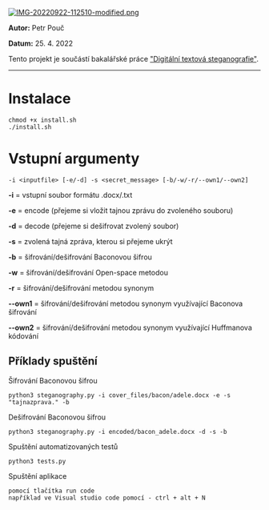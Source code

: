 [![IMG-20220922-112510-modified.png](https://i.postimg.cc/vTC5yqHB/IMG-20220922-112510-modified.png)](https://postimg.cc/H84r4tMD)

__Autor:__ Petr Pouč

__Datum:__ 25. 4. 2022

Tento projekt je součástí bakalářské práce ["Digitální textová steganografie"](https://www.fit.vut.cz/study/thesis/24328/).

***

# Instalace

```
chmod +x install.sh
./install.sh
```

# Vstupní argumenty
```
-i <inputfile> [-e/-d] -s <secret_message> [-b/-w/-r/--own1/--own2]
```
__-i__ = vstupní soubor formátu .docx/.txt

__-e__ = encode (přejeme si vložit tajnou zprávu do zvoleného souboru)

__-d__ = decode (přejeme si dešifrovat zvolený soubor)

__-s__ = zvolená tajná zpráva, kterou si přejeme ukrýt 

__-b__ = šifrování/dešifrování Baconovou šifrou

__-w__ = šifrování/dešifrování Open-space metodou

__-r__ = šifrování/dešifrování metodou synonym

__--own1__ = šifrování/dešifrování metodou synonym využívající Baconova šifrování

__--own2__ = šifrování/dešifrování metodou synonym využívající Huffmanova kódování

## Příklady spuštění
Šifrování Baconovou šifrou
```
python3 steganography.py -i cover_files/bacon/adele.docx -e -s "tajnazprava." -b 
```
Dešifrování Baconovou šifrou
```
python3 steganography.py -i encoded/bacon_adele.docx -d -s -b 
```
Spuštění automatizovaných testů
```
python3 tests.py
```
Spuštění aplikace
```
pomocí tlačítka run code
například ve Visual studio code pomocí - ctrl + alt + N
```
